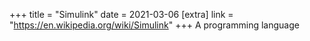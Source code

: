 +++
title = "Simulink"
date = 2021-03-06
[extra]
link = "https://en.wikipedia.org/wiki/Simulink"
+++
A programming language

